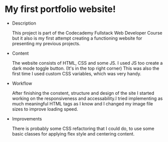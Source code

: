 # My first portfolio website!

- Description

  This project is part of the Codecademy Fullstack Web Developer Course but it also is my first attempt creating a functioning website for presenting my previous projects.

- Content

  The website consists of HTML, CSS and some JS. I used JS too create a dark mode toggle button. (It's in the top right corner)
  This was also the first time I used custom CSS variables, which was very handy.

- Workflow

  After finishing the constent, structure and design of the site I started working on the responsiveness and accessability.I tried implementing as much meaningful HTML tags as I know and I changed my image file sizes to improve loading speed.

- Improvements

  There is probably some CSS refactoring that I could do, to use some basic classes for applying flex style and centering content. 
